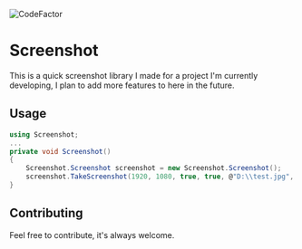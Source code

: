 ![CodeFactor](https://img.shields.io/codefactor/grade/github/spookywooky3/screenshot?style=plastic)
# Screenshot
This is a quick screenshot library I made for a project I'm currently developing, I plan to add more features to here in the future.

## Usage
```csharp
using Screenshot;
...
private void Screenshot()
{
    Screenshot.Screenshot screenshot = new Screenshot.Screenshot();
    screenshot.TakeScreenshot(1920, 1080, true, true, @"D:\\test.jpg", ImageFormat.Jpeg);
}
```
## Contributing
Feel free to contribute, it's always welcome.
